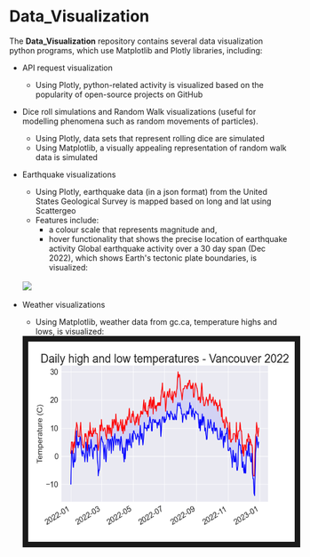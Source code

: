 # Data_Visualization

The <b>Data_Visualization</b> repository contains several data visualization python programs,
which use Matplotlib and Plotly libraries, including:

- API request visualization
  	- Using Plotly, python-related activity is visualized based on the popularity 
      of open-source projects on GitHub
      
- Dice roll simulations and Random Walk visualizations (useful for modelling phenomena such as random movements of particles).
    - Using Plotly, data sets that represent rolling dice are simulated
    - Using Matplotlib, a visually appealing representation of random walk data is simulated

- Earthquake visualizations
  - Using Plotly, earthquake data (in a json format) from the United States Geological Survey is mapped based on long and lat using Scattergeo
  - Features include: 
    - a colour scale that represents magnitude and,
    - hover functionality that shows the precise location of earthquake activity
  Global earthquake activity over a 30 day span (Dec 2022), which shows Earth's tectonic plate boundaries, is visualized:
  <br>
  <img src = "https://github.com/GitNatalieSem/Data_Visualization/blob/main/Data_visualization/Earthquake_json_visualizations/Global_earthquake_plot.bmp">

- Weather visualizations
  - Using Matplotlib, weather data from gc.ca, temperature highs and lows, is visualized:
  <img src = "https://github.com/GitNatalieSem/Data_Visualization/blob/main/Data_visualization/Weather_visualizations/vancouver_temperature_highs_lows_2022.png" width="500" height="360" border="10">
  
